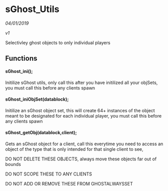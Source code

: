 # sGhost_Utils
*04/01/2019*

*v1*


Selectivley ghost objects to only individual players

## Functions

#### sGhost_ini();
Initilize sGhost utils, only call this after you have initilized all your objSets, you must call this before any clients spawn
#### sGhost_iniObjSet(datablock);
Initilize an sGhost object set, this will create 64+ instances of the object meant to be designated for each individual player, you must call this before any clients spawn
#### sGhost_getObj(datablock,client);
Gets an sGhost object for a client, call this everytime you need to access an object of the type that is only intended for that single client to see,

DO NOT DELETE THESE OBJECTS, always move these objects far out of bounds

DO NOT SCOPE THESE TO ANY CLIENTS

DO NOT ADD OR REMOVE THESE FROM GHOSTALWAYSSET